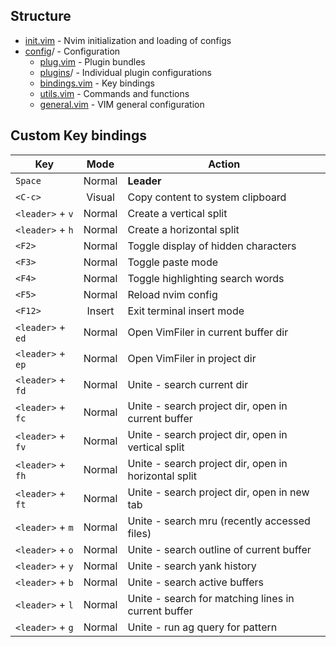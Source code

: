 ## Structure
- [init.vim](init.vim) - Nvim initialization and loading of configs
- [config](./config)/ - Configuration
  - [plug.vim](./config/plug.vim) - Plugin bundles
  - [plugins](./plugins)/ - Individual plugin configurations
  - [bindings.vim](./config/bindings.vim) - Key bindings
  - [utils.vim](./config/utils.vim) - Commands and functions
  - [general.vim](./config/general.vim) - VIM general configuration


## Custom Key bindings

Key   | Mode | Action
----- |:----:| ------------------
`Space` | Normal | **Leader**
`<C-c>` | Visual | Copy content to system clipboard
`<leader>` + `v` | Normal | Create a vertical split
`<leader>` + `h` | Normal | Create a horizontal split
`<F2>` | Normal | Toggle display of hidden characters
`<F3>` | Normal | Toggle paste mode
`<F4>` | Normal | Toggle highlighting search words
`<F5>` | Normal | Reload nvim config
`<F12>` | Insert | Exit terminal insert mode
`<leader>` + `ed` | Normal | Open VimFiler in current buffer dir
`<leader>` + `ep` | Normal | Open VimFiler in project dir
`<leader>` + `fd` | Normal | Unite - search current dir
`<leader>` + `fc` | Normal | Unite - search project dir, open in current buffer
`<leader>` + `fv` | Normal | Unite - search project dir, open in vertical split
`<leader>` + `fh` | Normal | Unite - search project dir, open in horizontal split
`<leader>` + `ft` | Normal | Unite - search project dir, open in new tab
`<leader>` + `m` | Normal | Unite - search mru (recently accessed files)
`<leader>` + `o` | Normal | Unite - search outline of current buffer
`<leader>` + `y` | Normal | Unite - search yank history
`<leader>` + `b` | Normal | Unite - search active buffers
`<leader>` + `l` | Normal | Unite - search for matching lines in current buffer
`<leader>` + `g` | Normal | Unite - run ag query for pattern

